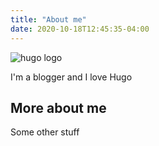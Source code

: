 ```yaml
---
title: "About me"
date: 2020-10-18T12:45:35-04:00
---
```

![hugo logo](/img/hugo-logo.png)

I'm a blogger and I love Hugo

## More about me

Some other stuff